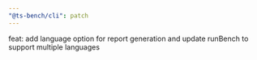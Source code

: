 ```yaml
---
"@ts-bench/cli": patch
---
```


feat: add language option for report generation and update runBench to support multiple languages
